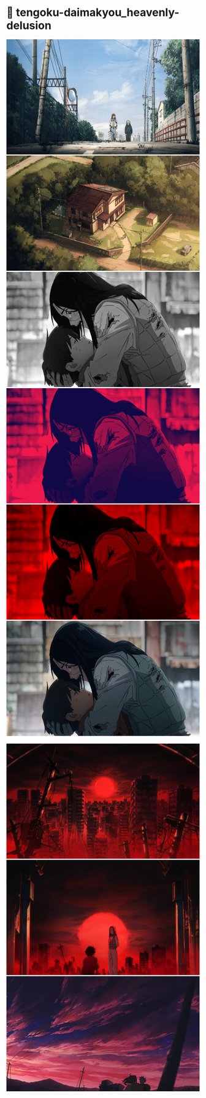 # 📁 tengoku-daimakyou_heavenly-delusion

<img src="td-daytime.png" alt="" height="300"/>
<img src="td-house.png" alt="" height="300"/>
<img src="td-kiriko-haruki-bw.png" alt="" height="300"/>
<img src="td-kiriko-haruki-red-blue.png" alt="" height="300"/>
<img src="td-kiriko-haruki-red.png" alt="" height="300"/>
<img src="td-kiriko-haruki.png" alt="" height="300"/>
<img src="td-kiruko-maru-rough.png" alt="" height="300"/>
<img src="td-kiruko-maru.png" alt="" height="300"/>
<img src="td-maru.png" alt="" height="300"/>
<img src="td-red-sunset-2.png" alt="" height="300"/>
<img src="td-red-sunset.png" alt="" height="300"/>
<img src="td-sky.png" alt="" height="300"/>
